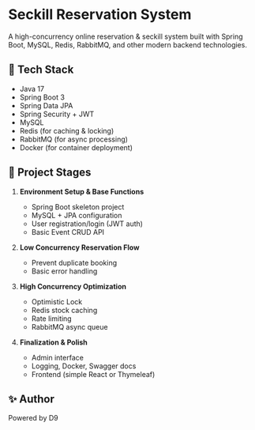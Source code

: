 # Seckill Reservation System

A high-concurrency online reservation & seckill system built with Spring Boot, MySQL, Redis, RabbitMQ, and other modern backend technologies.

## 🔧 Tech Stack

- Java 17
- Spring Boot 3
- Spring Data JPA
- Spring Security + JWT
- MySQL
- Redis (for caching & locking)
- RabbitMQ (for async processing)
- Docker (for container deployment)

## 📌 Project Stages

1. **Environment Setup & Base Functions**
   - Spring Boot skeleton project
   - MySQL + JPA configuration
   - User registration/login (JWT auth)
   - Basic Event CRUD API

2. **Low Concurrency Reservation Flow**
   - Prevent duplicate booking
   - Basic error handling

3. **High Concurrency Optimization**
   - Optimistic Lock
   - Redis stock caching
   - Rate limiting
   - RabbitMQ async queue

4. **Finalization & Polish**
   - Admin interface
   - Logging, Docker, Swagger docs
   - Frontend (simple React or Thymeleaf)

## ✨ Author

Powered by D9
